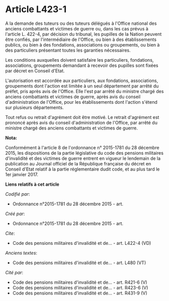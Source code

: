 # Article L423-1

A la demande des tuteurs ou des tuteurs délégués à l'Office national des anciens combattants et victimes de guerre ou, dans
les cas prévus à l'article L. 422-4, par décision du tribunal, les pupilles de la Nation peuvent être confiés, par
l'intermédiaire de l'Office, ou bien à des établissements publics, ou bien à des fondations, associations ou groupements, ou
bien à des particuliers présentant toutes les garanties nécessaires.

Les conditions auxquelles doivent satisfaire les particuliers, fondations, associations, groupements demandant à recevoir des
pupilles sont fixées par décret en Conseil d'Etat.

L'autorisation est accordée aux particuliers, aux fondations, associations, groupements dont l'action est limitée à un seul
département par arrêté du préfet, pris après avis de l'Office. Elle l'est par arrêté du ministre chargé des anciens
combattants et victimes de guerre, après avis du conseil d'administration de l'Office, pour les établissements dont l'action
s'étend sur plusieurs départements.

Tout refus ou retrait d'agrément doit être motivé. Le retrait d'agrément est prononcé après avis du conseil d'administration
de l'Office, par arrêté du ministre chargé des anciens combattants et victimes de guerre.

**Nota:**

Conformément à l'article 8 de l'ordonnance n° 2015-1781 du 28 décembre 2015, les dispositions de la partie législative du
code des pensions militaires d'invalidité et des victimes de guerre entrent en vigueur le lendemain de la publication au
Journal officiel de la République française du décret en Conseil d'Etat relatif à la partie réglementaire dudit code, et au
plus tard le 1er janvier 2017.

**Liens relatifs à cet article**

_Codifié par_:

  - Ordonnance n°2015-1781 du 28 décembre 2015 - art.

_Créé par_:

  - Ordonnance n°2015-1781 du 28 décembre 2015 - art.

_Cite_:

  - Code des pensions militaires d'invalidité et de... - art. L422-4 (VD)

_Anciens textes_:

  - Code des pensions militaires d'invalidité et de... - art. L480 (VT)

_Cité par_:

  - Code des pensions militaires d'invalidité et de... - art. R421-6 (V)
  - Code des pensions militaires d'invalidité et de... - art. R423-6 (V)
  - Code des pensions militaires d'invalidité et de... - art. R431-9 (V)
